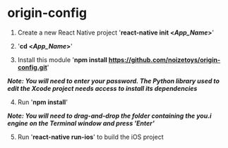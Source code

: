 # origin-config

1. Create a new React Native project
  '**react-native init <*App_Name*>**'

2. '**cd <*App_Name*>**'

3. Install this module
  '**npm install https://github.com/noizetoys/origin-config.git**'
  
  ***Note:  You will need to enter your password.  The Python library used to edit the Xcode project needs access to install its dependencies***
  
4. Run '**npm install**'

  ***Note:  You will need to drag-and-drop the folder containing the you.i engine on the Terminal window and press 'Enter'***
  
5. Run '**react-native run-ios**' to build the iOS project
